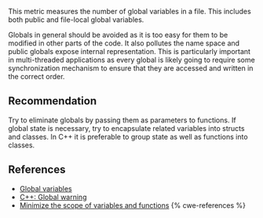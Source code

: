 This metric measures the number of global variables in a file. This includes both public and file-local global variables.

Globals in general should be avoided as it is too easy for them to be modified in other parts of the code. It also pollutes the name space and public globals expose internal representation. This is particularly important in multi-threaded applications as every global is likely going to require some synchronization mechanism to ensure that they are accessed and written in the correct order.


## Recommendation
Try to eliminate globals by passing them as parameters to functions. If global state is necessary, try to encapsulate related variables into structs and classes. In C++ it is preferable to group state as well as functions into classes.


## References
* [Global variables](http://www.learncpp.com/cpp-tutorial/42-global-variables/)
* [C++: Global warning](http://www-h.eng.cam.ac.uk/help/tpl/languages/C++/globals.html)
* [Minimize the scope of variables and functions](https://www.securecoding.cert.org/confluence/display/c/DCL19-C.+Minimize+the+scope+of+variables+and+functions)
{% cwe-references %}
